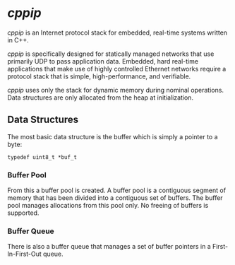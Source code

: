 # *cppip*

*cppip* is an Internet protocol stack for embedded, real-time systems
written in C++.

*cppip* is specifically designed for statically managed networks that
use primarily UDP to pass application data.  Embedded, hard real-time
applications that make use of highly controlled Ethernet networks require
a protocol stack that is simple, high-performance, and verifiable.

*cppip* uses only the stack for dynamic memory during nominal operations.
Data structures are only allocated from the heap at initialization.

## Data Structures

The most basic data structure is the buffer which is simply a pointer to
a byte:

`typedef uint8_t *buf_t`

### Buffer Pool

From this a buffer pool is created.  A buffer pool is a contiguous segment
of memory that has been divided into a contiguous set of buffers.  The
buffer pool manages allocations from this pool only.  No freeing of buffers
is supported.

### Buffer Queue

There is also a buffer queue that manages a set of buffer pointers in a
First-In-First-Out queue.
